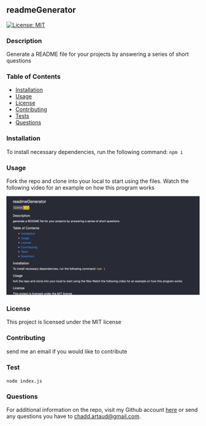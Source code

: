 ## readmeGenerator 
  [![License: MIT](https://img.shields.io/badge/License-MIT-yellow.svg)](https://opensource.org/licenses/MIT)
  ### Description
  Generate a README file for your projects by answering a series of short questions
  ### Table of Contents
  - [Installation](https://github.com/cartaud/readmeGenerator#installation)
  - [Usage](https://github.com/cartaud/readmeGenerator#usage)
  - [License](https://github.com/cartaud/readmeGenerator#license)
  - [Contributing](https://github.com/cartaud/readmeGenerator#contributing)
  - [Tests](https://github.com/cartaud/readmeGenerator#tests)
  - [Questions](https://github.com/cartaud/readmeGenerator#questions)
  ### Installation
  To install necessary dependencies, run the following command:
  `npm i`
  ### Usage
  Fork the repo and clone into your local to start using the files.
  Watch the following video for an example on how this program works 

  [![Video Example of Program Functionality.](/utils/media/thumbnail.png)](/utils/media/readmeGeneratorVideo.mov)
  ### License
  This project is licensed under the MIT license
  ### Contributing
  send me an email if you would like to contribute 
  ### Test
  `node index.js`
  ### Questions
  For additional information on the repo, visit my Github account [here](https://github.com/cartaud ) or send any questions you have to chadd.artaud@gmail.com. 
  